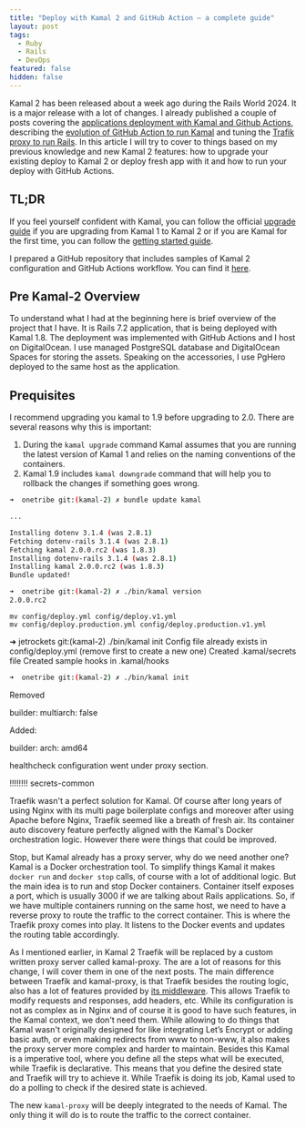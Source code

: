 ```yaml
---
title: "Deploy with Kamal 2 and GitHub Action – a complete guide"
layout: post
tags:
  - Ruby
  - Rails
  - DevOps
featured: false
hidden: false
---
```


Kamal 2 has been released about a week ago during the Rails World 2024. It is a major release with a lot of changes. I already published a couple of posts covering the [applications deployment with Kamal and Github Actions](https://jetrockets.com/blog/how-to-use-basecamp-s-kamal-with-aws-and-github), describing the [evolution of GitHub Action to run Kamal](https://igor.works/blog/evolution-of-github-action-for-kamal) and tuning the [Trafik proxy to run Rails](https://igor.works/blog/traefik-tunning-for-rails-applications-part-1). In this article I will try to cover to things based on my previous knowledge and new Kamal 2 features: how to upgrade your existing deploy to Kamal 2 or deploy fresh app with it and how to run your deploy with GitHub Actions.

<!--more-->

## TL;DR

If you feel yourself confident with Kamal, you can follow the official [upgrade guide](https://kamal-deploy.org/docs/upgrading/overview/) if you are upgrading from Kamal 1 to Kamal 2 or if you are Kamal for the first time, you can follow the [getting started guide](https://kamal-deploy.org/docs/installation/).

I prepared a GitHub repository that includes samples of Kamal 2 configuration and GitHub Actions workflow. You can find it [here](https://github.com/igor-alexandrov/kamal-github-actions).


## Pre Kamal-2 Overview

To understand what I had at the beginning here is brief overview of the project that I have. It is Rails 7.2 application, that is being deployed with Kamal 1.8. The deployment was implemented with GitHub Actions and I host on DigitalOcean. I use managed PostgreSQL database and DigitalOcean Spaces for storing the assets. Speaking on the accessories, I use PgHero deployed to the same host as the application.

## Prequisites

I recommend upgrading you kamal to 1.9 before upgrading to 2.0. There are several reasons why this is important:

1. During the `kamal upgrade` command Kamal assumes that you are running the latest version of Kamal 1 and relies on the naming conventions of the containers.
2. Kamal 1.9 includes `kamal downgrade` command that will help you to rollback the changes if something goes wrong.

``` bash
➜  onetribe git:(kamal-2) ✗ bundle update kamal

...

Installing dotenv 3.1.4 (was 2.8.1)
Fetching dotenv-rails 3.1.4 (was 2.8.1)
Fetching kamal 2.0.0.rc2 (was 1.8.3)
Installing dotenv-rails 3.1.4 (was 2.8.1)
Installing kamal 2.0.0.rc2 (was 1.8.3)
Bundle updated!
```


``` bash
➜  onetribe git:(kamal-2) ✗ ./bin/kamal version
2.0.0.rc2
```

```
mv config/deploy.yml config/deploy.v1.yml
mv config/deploy.production.yml config/deploy.production.v1.yml
```

➜  jetrockets git:(kamal-2) ./bin/kamal init
Config file already exists in config/deploy.yml (remove first to create a new one)
Created .kamal/secrets file
Created sample hooks in .kamal/hooks


``` bash
➜  onetribe git:(kamal-2) ✗ ./bin/kamal init
```


Removed

builder:
  multiarch: false

Added:

builder:
  arch: amd64


healthcheck configuration went under proxy section.


!!!!!!!!
secrets-common



Traefik wasn't a perfect solution for Kamal. Of course after long years of using Nginx with its multi page boilerplate configs and moreover after using Apache before Nginx, Traefik seemed like a breath of fresh air. Its container auto discovery feature perfectly aligned with the Kamal's Docker orchestration logic. However there were things that could be improved.


Stop, but Kamal already has a proxy server, why do we need another one? Kamal is a Docker orchestration tool. To simplify things Kamal it makes `docker run` and `docker stop` calls, of course with a lot of additional logic. But the main idea is to run and stop Docker containers. Container itself exposes a port, which is usually 3000 if we are talking about Rails applications. So, if we have multiple containers running on the same host, we need to have a reverse proxy to route the traffic to the correct container. This is where the Traefik proxy comes into play. It listens to the Docker events and updates the routing table accordingly.

As I mentioned earlier, in Kamal 2 Traefik will be replaced by a custom written proxy server called kamal-proxy. The are a lot of reasons for this change, I will cover them in one of the next posts. The main difference between Traefik and kamal-proxy, is that Traefik besides the routing logic, also has a lot of features provided by [its middleware](https://doc.traefik.io/traefik/middlewares/overview/). This allows Traefik to modify requests and responses, add headers, etc. While its configuration is not as complex as in Nginx and of course it is good to have such features, in the Kamal context, we don't need them. While allowing to do things that Kamal wasn't originally designed for like integrating Let’s Encrypt or adding basic auth, or even making redirects from www to non-www, it also makes the proxy server more complex and harder to maintain. Besides this Kamal is a imperative tool, where you define all the steps what will be executed, while Traefik is declarative. This means that you define the desired state and Traefik will try to achieve it. While Traefik is doing its job, Kamal used to do a polling to check if the desired state is achieved.

The new `kamal-proxy` will be deeply integrated to the needs of Kamal. The only thing it will do is to route the traffic to the correct container.
